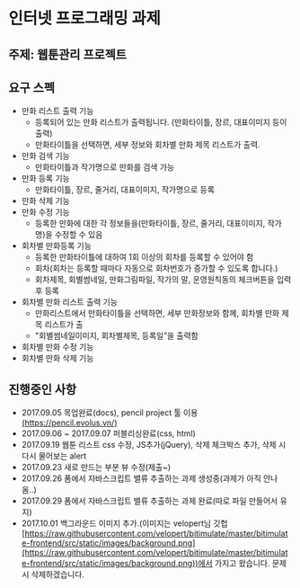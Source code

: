 # 인터넷 프로그래밍 과제

## 주제: 웹툰관리 프로젝트

## 요구 스펙
* 만화 리스트 출력 기능
  - 등록되어 있는 만화 리스트가 출력됩니다. (만화타이틀, 장르, 대표이미지 등이 출력)
  - 만화타이틀을 선택하면, 세부 정보와 회차별 만화 제목 리스트가 출력.
* 만화 검색 기능
  - 만화타이틀과 작가명으로 만화를 검색 가능
* 만화 등록 기능
  - 만화타이틀, 장르, 줄거리, 대표이미지, 작가명으로 등록
* 만화 삭제 기능
* 만화 수정 기능
  - 등록한 만화에 대한 각 정보들을(만화타이틀, 장르, 줄거리, 대표이미지, 작가명)을 수정할 수 있음
* 회차별 만화등록 기능
  - 등록한 만화타이틀에 대하여 1회 이상의 회차를 등록할 수 있어야 함
  - 회차(회차는 등록할 때마다 자동으로 회차번호가 증가할 수 있도록 합니다.)
  - 회차제목, 회별썸네일, 만화그림파일, 작가의 말, 운영원칙동의 체크버튼을 입력 후 등록
* 회차별 만화 리스트 출력 기능
  - 만화리스트에서 만화타이틀을 선택하면, 세부 만화정보와 함께, 회차별 만화 제목 리스트가 출
  - "회별썸네일이미지, 회차별제목, 등록일”을 출력함
* 회차별 만화 수정 기능
* 회차별 만화 삭제 기능

## 진행중인 사항
* 2017.09.05 목업완료(docs), pencil project 툴 이용[(https://pencil.evolus.vn/)]((https://pencil.evolus.vn/))
* 2017.09.06 ~ 2017.09.07 퍼블리싱완료(css, html)
* 2017.09.19 웹툰 리스트 css 수정, JS추가(jQuery), 삭제 체크박스 추가, 삭제 시 다시 물어보는 alert
* 2017.09.23 새로 만드는 부분 뷰 수정(제출~)
* 2017.09.26 폼에서 자바스크립트 밸류 추출하는 과제 생성중(과제가 아직 안나옴..)
* 2017.09.29 폼에서 자바스크립트 밸류 추출하는 과제 완료(따로 파일 만들어서 유지)
* 2017.10.01 백그라운드 이미지 추가.(이미지는 velopert님 깃헙[https://raw.githubusercontent.com/velopert/bitimulate/master/bitimulate-frontend/src/static/images/background.png](https://raw.githubusercontent.com/velopert/bitimulate/master/bitimulate-frontend/src/static/images/background.png))에서 가지고 왔습니다. 문제시 삭제하겠습니다.